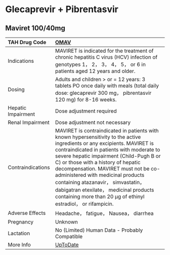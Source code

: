# Glecaprevir + Pibrentasvir

## Maviret 100/40mg

| TAH Drug Code      | [OMAV](https://www.tahsda.org.tw/drugs/hissearch.php?drug_code=OMAV)                                                                                                                                                                                                                                                                                                                                                                                                                  |
|:-------------------|:--------------------------------------------------------------------------------------------------------------------------------------------------------------------------------------------------------------------------------------------------------------------------------------------------------------------------------------------------------------------------------------------------------------------------------------------------------------------------------------|
| Indications        | MAVIRET is indicated for the treatment of chronic hepatitis C virus (HCV) infection of genotypes 1， 2， 3， 4， 5， or 6 in patients aged 12 years and older.                                                                                                                                                                                                                                                                                                                        |
| Dosing             | Adults and children > or = 12 years: 3 tablets PO once daily with meals (total daily dose: glecaprevir 300 mg， pibrentasvir 120 mg) for 8-16 weeks.                                                                                                                                                                                                                                                                                                                                  |
| Hepatic Impairment | Dose adjustment required                                                                                                                                                                                                                                                                                                                                                                                                                                                              |
| Renal Impairment   | Dose adjustment not necessary                                                                                                                                                                                                                                                                                                                                                                                                                                                         |
| Contraindications  | MAVIRET is contraindicated in patients with known hypersensitivity to the active ingredients or any excipients. MAVIRET is contraindicated in patients with moderate to severe hepatic impairment (Child-Pugh B or C) or those with a history of hepatic decompensation. MAVIRET must not be co-administered with medicinal products containing atazanavir， simvastatin， dabigatran etexilate， medicinal products containing more than 20 μg of ethinyl estradiol， or rifampicin. |
| Adverse Effects    | Headache， fatigue， Nausea， diarrhea                                                                                                                                                                                                                                                                                                                                                                                                                                                |
| Pregnancy          | Unknown                                                                                                                                                                                                                                                                                                                                                                                                                                                                               |
| Lactation          | No (Limited) Human Data - Probably Compatible                                                                                                                                                                                                                                                                                                                                                                                                                                         |
| More Info          | [UpToDate](https://www.uptodate.com/contents/glecaprevir-and-pibrentasvir-drug-information)                                                                                                                                                                                                                                                                                                                                                                                           |

